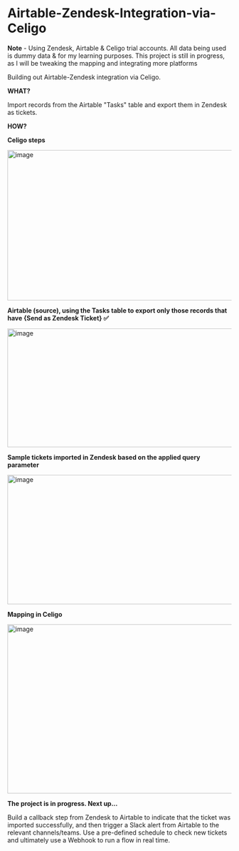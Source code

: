 # Airtable-Zendesk-Integration-via-Celigo

**Note** -
Using Zendesk, Airtable & Celigo trial accounts.
All data being used is dummy data & for my learning purposes.
This project is still in progress, as I will be tweaking the mapping and integrating more platforms

Building out Airtable-Zendesk integration via Celigo.

**WHAT?**

Import records from the Airtable "Tasks" table and export them in Zendesk as tickets.

**HOW?**

**Celigo steps**

<img width="959" height="337" alt="image" src="https://github.com/user-attachments/assets/6eda98fd-f73f-45e0-a654-8ef931f8ddfa" />

**Airtable (source), using the Tasks table to export only those records that have {Send as Zendesk Ticket} ✅**

<img width="917" height="266" alt="image" src="https://github.com/user-attachments/assets/1500d0b3-6e62-4e1f-acae-4d7bd9f48579" />

**Sample tickets imported in Zendesk based on the applied query parameter**

<img width="958" height="290" alt="image" src="https://github.com/user-attachments/assets/e5edb9ba-fed3-4e10-963c-85f51e1b5f08" />

**Mapping in Celigo**

<img width="941" height="379" alt="image" src="https://github.com/user-attachments/assets/bac4cfa8-82bc-4cea-bd75-29702ee304ed" />


**The project is in progress. Next up...**

Build a callback step from Zendesk to Airtable to indicate that the ticket was imported successfully, and then trigger a Slack alert from Airtable to the relevant channels/teams.
Use a pre-defined schedule to check new tickets and ultimately use a Webhook to run a flow in real time.
